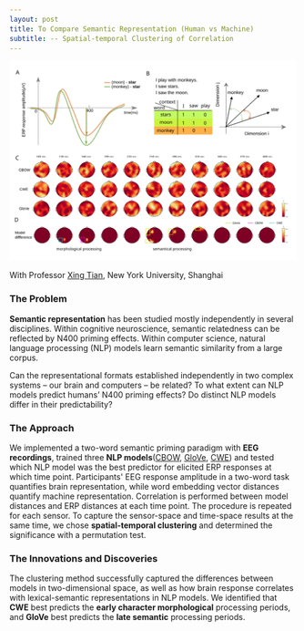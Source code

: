 ```yaml
---
layout: post
title: To Compare Semantic Representation (Human vs Machine)
subtitle: -- Spatial-temporal Clustering of Correlation
---
```

![](/assets/images/NYUsh_2_featured.svg)
<!--more-->

With Professor [Xing Tian](https://ray306.github.io/slang/xingtian.html), New York University, Shanghai

### The Problem

**Semantic representation** has been studied mostly independently in several disciplines. Within cognitive neuroscience, semantic relatedness can be reflected by N400 priming effects. Within computer science,  natural language processing (NLP) models learn semantic similarity from a large corpus. 

Can the representational formats established independently in two complex systems – our brain and computers – be related? To what extent can NLP models predict humans’ N400 priming effects? Do distinct NLP models differ in their predictability?

### The Approach

We implemented a two-word semantic priming paradigm with **EEG recordings**, trained three **NLP models**([CBOW](https://arxiv.org/abs/1301.3781), [GloVe](https://nlp.stanford.edu/projects/glove/), [CWE](https://github.com/Leonard-Xu/CWE)) and tested which NLP model was the best predictor for elicited ERP responses at which time point. Participants' EEG response amplitude in a two-word task quantifies brain representation, while word embedding vector distances quantify machine representation. Correlation is performed between model distances and ERP distances at each time point. The procedure is repeated for each sensor. To capture the sensor-space and time-space results at the same time, we chose **spatial-temporal clustering** and determined the significance with a permutation test. 

### The Innovations and Discoveries

The clustering method successfully captured the differences between models in two-dimensional space, as well as how brain response correlates with lexical-semantic representations in NLP models. We identified that **CWE** best predicts the **early character morphological** processing periods, and **GloVe** best predicts the **late semantic** processing periods.

